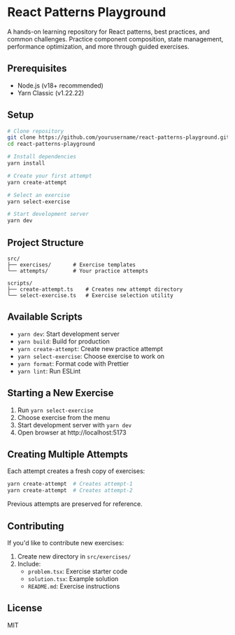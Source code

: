 # React Patterns Playground

A hands-on learning repository for React patterns, best practices, and common challenges. Practice component composition, state management, performance optimization, and more through guided exercises.

## Prerequisites

- Node.js (v18+ recommended)
- Yarn Classic (v1.22.22)

## Setup

```bash
# Clone repository
git clone https://github.com/yourusername/react-patterns-playground.git
cd react-patterns-playground

# Install dependencies
yarn install

# Create your first attempt
yarn create-attempt

# Select an exercise
yarn select-exercise

# Start development server
yarn dev
```

## Project Structure

```
src/
├── exercises/       # Exercise templates
└── attempts/        # Your practice attempts

scripts/
├── create-attempt.ts    # Creates new attempt directory
└── select-exercise.ts   # Exercise selection utility
```

## Available Scripts

- `yarn dev`: Start development server
- `yarn build`: Build for production
- `yarn create-attempt`: Create new practice attempt
- `yarn select-exercise`: Choose exercise to work on
- `yarn format`: Format code with Prettier
- `yarn lint`: Run ESLint

## Starting a New Exercise

1. Run `yarn select-exercise`
2. Choose exercise from the menu
3. Start development server with `yarn dev`
4. Open browser at http://localhost:5173

## Creating Multiple Attempts

Each attempt creates a fresh copy of exercises:

```bash
yarn create-attempt  # Creates attempt-1
yarn create-attempt  # Creates attempt-2
```

Previous attempts are preserved for reference.

## Contributing

If you'd like to contribute new exercises:

1. Create new directory in `src/exercises/`
2. Include:
   - `problem.tsx`: Exercise starter code
   - `solution.tsx`: Example solution
   - `README.md`: Exercise instructions

## License

MIT

